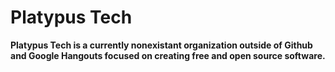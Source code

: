 # Platypus Tech
**Platypus Tech is a currently nonexistant organization outside of Github and Google Hangouts focused on creating free and open source software.**
